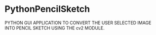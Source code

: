 # PythonPencilSketch
PYTHON GUI APPLICATION TO CONVERT THE USER SELECTED IMAGE INTO PENCIL SKETCH USING THE cv2 MODULE.
